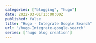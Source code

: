 ```yaml
---
categories: ["blogging", "hugo"]
date: 2022-03-01T13:00:00Z
published: false
title: "Hugo - Integrate Google Search"
url: '/hugo-Integrate-google-search'
series: ['hugo blog creation']
---
```

